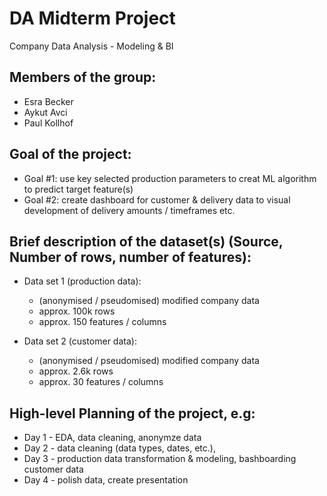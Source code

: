 # DA Midterm Project
Company Data Analysis - Modeling &amp; BI

## Members of the group:
- Esra Becker
- Aykut Avci
- Paul Kollhof

## Goal of the project:
- Goal #1: use key selected production parameters to creat ML algorithm to predict target feature(s)
- Goal #2: create dashboard for customer & delivery data to visual development of delivery amounts / timeframes etc.

## Brief description of the dataset(s) (Source, Number of rows, number of features):
- Data set 1 (production data):
	- (anonymised / pseudomised) modified company data
	- approx. 100k rows
	- approx. 150 features / columns

- Data set 2 (customer data):
	- (anonymised / pseudomised) modified company data
	- approx. 2.6k rows
	- approx. 30 features / columns

## High-level Planning of the project, e.g:
- Day 1 - EDA, data cleaning, anonymze data
- Day 2 - data cleaning (data types, dates, etc.), 
- Day 3 - production data transformation & modeling, bashboarding customer data
- Day 4 - polish data, create presentation

